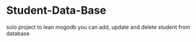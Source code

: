 # Student-Data-Base
solo project to lean mogodb
you can add, update and delete student from database